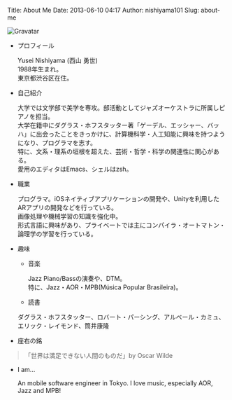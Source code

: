 Title: About Me
Date: 2013-06-10 04:17
Author: nishiyama101
Slug: about-me

<img alt='Gravatar' src='http://www.gravatar.com/avatar/562e29ba057361b2b944bd7bbd274887?s=150'>

* プロフィール

    Yusei Nishiyama (西山 勇世)  
    1988年生まれ。  
    東京都渋谷区在住。  

* 自己紹介

    大学では文学部で美学を専攻。部活動としてジャズオーケストラに所属しピアノを担当。  
    大学在籍中にダグラス・ホフスタッター著「ゲーデル、エッシャー、バッハ」に出会ったことをきっかけに、計算機科学・人工知能に興味を持つようになり、プログラマを志す。  
    特に、文系・理系の垣根を超えた、芸術・哲学・科学の関連性に関心がある。  
    愛用のエディタはEmacs、シェルはzsh。  

* 職業

    プログラマ。iOSネイティブアプリケーションの開発や、Unityを利用したARアプリの開発などを行っている。  
    画像処理や機械学習の知識を強化中。  
    形式言語に興味があり、プライベートでは主にコンパイラ・オートマトン・論理学の学習を行っている。  

* 趣味

    * 音楽
    
      Jazz Piano/Bassの演奏や、DTM。  
      特に、Jazz・AOR・MPB(Música Popular Brasileira)。  

    * 読書
    
     ダグラス・ホフスタッター、ロバート・パーシング、アルベール・カミュ、エリック・レイモンド、筒井康隆

* 座右の銘

> 「世界は満足できない人間のものだ」by Oscar Wilde

* I am...

    An mobile software engineer in Tokyo. I love music, especially AOR,  
    Jazz and MPB!

